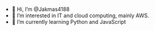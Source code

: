 - 👋 Hi, I’m @Jakmas4188
- 👀 I’m interested in IT and cloud computing, mainly AWS.
- 🌱 I’m currently learning Python and JavaScript
